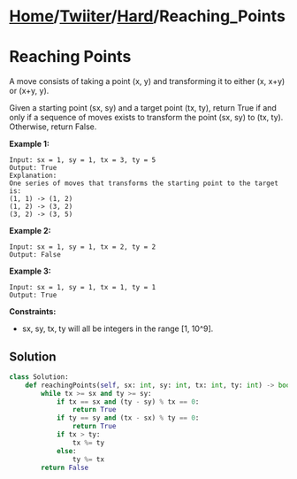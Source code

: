 # [Home](./../..)/[Twiiter](./..)/[Hard](./)/Reaching_Points
<h1>Reaching Points</h1>

<p>
A move consists of taking a point (x, y) and transforming it to either (x, x+y) or (x+y, y).
</p>
<p>
Given a starting point (sx, sy) and a target point (tx, ty), return True if and only if a sequence of moves exists to transform the point (sx, sy) to (tx, ty). Otherwise, return False.
</p>

<b>Example 1:</b>

    Input: sx = 1, sy = 1, tx = 3, ty = 5
    Output: True
    Explanation:
    One series of moves that transforms the starting point to the target is:
    (1, 1) -> (1, 2)
    (1, 2) -> (3, 2)
    (3, 2) -> (3, 5)

<b>Example 2:</b>

    Input: sx = 1, sy = 1, tx = 2, ty = 2
    Output: False
    
<b>Example 3:</b>

    Input: sx = 1, sy = 1, tx = 1, ty = 1
    Output: True


<b>Constraints:</b>

- sx, sy, tx, ty will all be integers in the range [1, 10^9].

<h2>Solution</h2>

```python
class Solution:
    def reachingPoints(self, sx: int, sy: int, tx: int, ty: int) -> bool:
        while tx >= sx and ty >= sy:
            if tx == sx and (ty - sy) % tx == 0:
                return True
            if ty == sy and (tx - sx) % ty == 0:
                return True
            if tx > ty:
                tx %= ty
            else:
                ty %= tx
        return False
```
